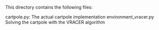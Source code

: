 This directory contains the following files:

cartpole.py: The actual cartpole implementation
environment_vracer.py Solving the cartpole with the VRACER algorithm
